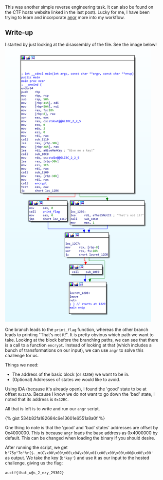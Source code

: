 This was another simple reverse engineering task. It can also be found on the CTF hosts website linked in the last post). Lucky for me, I have been trying to learn and incorporate [angr](https://angr.io/) more into my workflow. 

## Write-up
I started by just looking at the disassembly of the file. See the image below!
![alt text](https://raw.githubusercontent.com/dancwpark/ctf_writeups/master/AUCTF2020/images/sora-dis.PNG "auctf sora dis")

One branch leads to the `print_flag` function, whereas the other branch leads to printing "That's not it!". It is pretty obvious which path we want to take. Looking at the block before the branching paths, we can see that there is a call to a function `encrypt`. Instead of looking at that (which includes a bunch of transformations on our input), we can use `angr` to solve this challenge for us. 

Things we need:
* The address of the basic block (or state) we want to be in.
* (Optional) Addresses of states we would like to avoid.

Using IDA (because it's already open), I found the 'good' state to be at offset `0x12A5`. Because I know we do not want to go down the 'bad' state, I noted that its address is `0x12BC`. 

All that is left is to write and run our `angr` script.

{% gist 534b82fa182684c6e13601e6551a8a0f %}

One thing to note is that the 'good' and 'bad' states' addresses are offset by 0x4000000. This is because `angr` loads the base address as 0x4000000 by default. This can be changed when loading the binary if you should desire.

After running the script, we get `b'75y"7o"%r($._m(G\x00\x00\x00\x04\x00\x01\x00\x00\x00\x00@\x00\x00'` as output. We take the key (`b'key'`) and use it as our input to the hosted challenge, giving us the flag:

`auctf{that_w@s_2_ezy_29302}`
